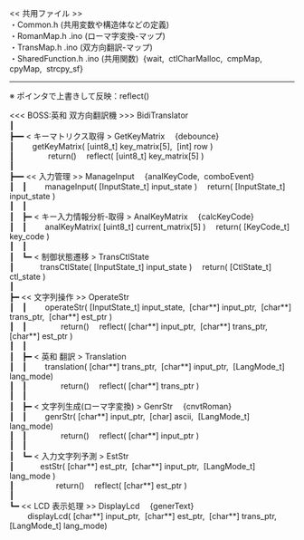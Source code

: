 << 共用ファイル >>  
・Common.h  (共用変数や構造体などの定義)  
・RomanMap.h .ino  (ローマ字変換-マップ)  
・TransMap.h .ino  (双方向翻訳-マップ)  
・SharedFunction.h .ino (共用関数)&nbsp; {wait,&nbsp; ctlCharMalloc,&nbsp; cmpMap,&nbsp; cpyMap,&nbsp; strcpy_sf}  

*******************************************************************************************
※ ポインタで上書きして反映：reflect()

<<< BOSS:英和 双方向翻訳機 >>>  BidiTranslator  
┃  
┣━━ < キーマトリクス取得 > GetKeyMatrix&emsp;  {debounce}  
┃&emsp;&emsp; getKeyMatrix( [uint8_t] key_matrix[5],&nbsp; [int] row )    
┃&emsp;&emsp;&emsp;&emsp; return()&emsp; reflect( [uint8_t] key_matrix[5] )  
┃  
┣━━ << 入力管理 >>  ManageInput&emsp;  {analKeyCode,&nbsp; comboEvent}  
┃&emsp;┃&emsp;&emsp; manageInput( [InputState_t] input_state )&emsp; return( [InputState_t] input_state )  
┃&emsp;┃  
┃&emsp;┣━ < キー入力情報分析-取得 > AnalKeyMatrix&emsp;  {calcKeyCode}  
┃&emsp;┃&emsp;&emsp; analKeyMatrix( [uint8_t] current_matrix[5] )&emsp; return( [KeyCode_t] key_code )  
┃&emsp;┃  
┃&emsp;┗━ < 制御状態遷移 >  TransCtlState  
┃&emsp;&emsp;&emsp; transCtlState( [InputState_t] input_state )&emsp; return( [CtlState_t] ctl_state )  
┃  
┣━ << 文字列操作 >> OperateStr  
┃&emsp;┃&emsp;&emsp; operateStr( [InputState_t] input_state,&nbsp; [char**] input_ptr,&nbsp; [char**] trans_ptr,&nbsp; [char**] est_ptr )  
┃&emsp;┃&emsp;&emsp;&emsp;&emsp; return()&emsp; reflect( [char**] input_ptr,&nbsp; [char**] trans_ptr,&nbsp; [char**] est_ptr )  
┃&emsp;┃   
┃&emsp;┣━ < 英和 翻訳 > Translation  
┃&emsp;┃&emsp;&emsp; translation( [char**] trans_ptr,&nbsp; [char**] input_ptr,&nbsp; [LangMode_t] lang_mode)  
┃&emsp;┃&emsp;&emsp;&emsp;&emsp; return()&emsp; reflect( [char**] trans_ptr )  
┃&emsp;┃  
┃&emsp;┣━ < 文字列生成(ローマ字変換) > GenrStr&emsp; {cnvtRoman}    
┃&emsp;┃&emsp;&emsp; genrStr( [char**] input_ptr,&nbsp; [char] ascii,&nbsp; [LangMode_t] lang_mode)  
┃&emsp;┃&emsp;&emsp;&emsp;&emsp; return()&emsp; reflect( [char**] input_ptr )  
┃&emsp;┃  
┃&emsp;┗━ < 入力文字列予測 > EstStr  
┃&emsp;&emsp;&emsp; estStr( [char**] est_ptr,&nbsp; [char**] input_ptr,&nbsp; [LangMode_t] lang_mode )  
┃&emsp;&emsp;&emsp;&emsp;&emsp; return()&emsp; reflect( [char**] est_ptr )  
┃   
┗━ << LCD 表示処理 >> DisplayLcd&emsp;  {generText}  
&emsp;&emsp; displayLcd( [char**] input_ptr,&nbsp; [char**] est_ptr,&nbsp; [char**] trans_ptr,&nbsp; [LangMode_t] lang_mode)  
